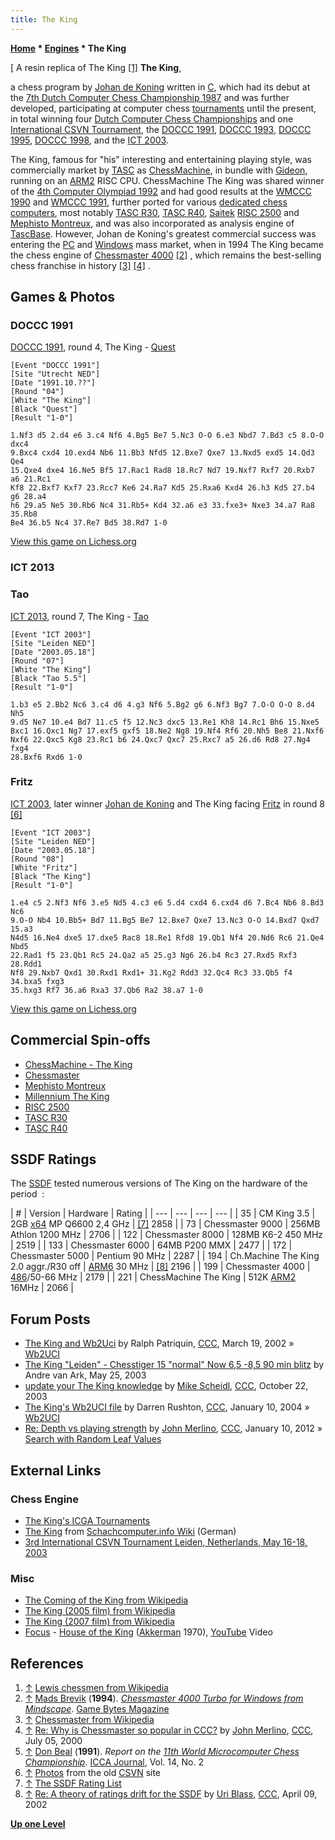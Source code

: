 ```yaml
---
title: The King
---
```

**[Home](Home "Home") \* [Engines](Engines "Engines") \* The King**



[ A resin replica of The King <a id="cite-note-1" href="#cite-ref-1">[1]</a>
**The King**,  

a chess program by [Johan de Koning](Johan_de_Koning "Johan de Koning") written in [C](C "C"), which had its debut at the [7th Dutch Computer Chess Championship 1987](DOCCC_1987 "DOCCC 1987") and was further developed, participating at computer chess [tournaments](Tournaments_and_Matches "Tournaments and Matches") until the present, in total winning four [Dutch Computer Chess Championships](Dutch_Open_Computer_Chess_Championship "Dutch Open Computer Chess Championship") and one [International CSVN Tournament](International_CSVN_Tournament "International CSVN Tournament"), the [DOCCC 1991](DOCCC_1991 "DOCCC 1991"), [DOCCC 1993](DOCCC_1993 "DOCCC 1993"), [DOCCC 1995](DOCCC_1995 "DOCCC 1995"), [DOCCC 1998](DOCCC_1998 "DOCCC 1998"), and the [ICT 2003](ICT_2003 "ICT 2003").


The King, famous for "his" interesting and entertaining playing style, was commercially market by [TASC](TASC "TASC") as [ChessMachine](ChessMachine "ChessMachine"), in bundle with [Gideon](Gideon "Gideon"), running on an [ARM2](ARM2 "ARM2") RISC CPU. ChessMachine The King was shared winner of the [4th Computer Olympiad 1992](4th_Computer_Olympiad "4th Computer Olympiad") and had good results at the [WMCCC 1990](WMCCC_1990 "WMCCC 1990") and [WMCCC 1991](WMCCC_1991 "WMCCC 1991"), further ported for various [dedicated chess computers](Dedicated_Chess_Computers "Dedicated Chess Computers"), most notably [TASC R30](TASC_R30 "TASC R30"), [TASC R40](TASC_R40 "TASC R40"), [Saitek](Saitek "Saitek") [RISC 2500](RISC_2500 "RISC 2500") and [Mephisto Montreux](Mephisto_Montreux "Mephisto Montreux"), and was also incorporated as analysis engine of [TascBase](TascBase "TascBase"). However, Johan de Koning's greatest commercial success was entering the [PC](IBM_PC "IBM PC") and [Windows](Windows "Windows") mass market, when in 1994 The King became the chess engine of [Chessmaster 4000](Chessmaster "Chessmaster") <a id="cite-note-2" href="#cite-ref-2">[2]</a> , which remains the best-selling chess franchise in history <a id="cite-note-3" href="#cite-ref-3">[3]</a> <a id="cite-note-4" href="#cite-ref-4">[4]</a> . 


  




## Games & Photos


### DOCCC 1991


[DOCCC 1991](DOCCC_1991 "DOCCC 1991"), round 4, The King - [Quest](Quest "Quest")




```
[Event "DOCCC 1991"]
[Site "Utrecht NED"]
[Date "1991.10.??"]
[Round "04"]
[White "The King"]
[Black "Quest"]
[Result "1-0"]

1.Nf3 d5 2.d4 e6 3.c4 Nf6 4.Bg5 Be7 5.Nc3 O-O 6.e3 Nbd7 7.Bd3 c5 8.O-O dxc4
9.Bxc4 cxd4 10.exd4 Nb6 11.Bb3 Nfd5 12.Bxe7 Qxe7 13.Nxd5 exd5 14.Qd3 Qe4
15.Qxe4 dxe4 16.Ne5 Bf5 17.Rac1 Rad8 18.Rc7 Nd7 19.Nxf7 Rxf7 20.Rxb7 a6 21.Rc1
Kf8 22.Bxf7 Kxf7 23.Rcc7 Ke6 24.Ra7 Kd5 25.Rxa6 Kxd4 26.h3 Kd5 27.b4 g6 28.a4
h6 29.a5 Ne5 30.Rb6 Nc4 31.Rb5+ Kd4 32.a6 e3 33.fxe3+ Nxe3 34.a7 Ra8 35.Rb8
Be4 36.b5 Nc4 37.Re7 Bd5 38.Rd7 1-0

```

[View this game on Lichess.org](https://lichess.org/TARFZnaj)



### ICT 2013


### Tao


[ICT 2013](ICT_2013 "ICT 2013"), round 7, The King - [Tao](Tao "Tao")




```
[Event "ICT 2003"]
[Site "Leiden NED"]
[Date "2003.05.18"]
[Round "07"]
[White "The King"]
[Black "Tao 5.5"]
[Result "1-0"]

1.b3 e5 2.Bb2 Nc6 3.c4 d6 4.g3 Nf6 5.Bg2 g6 6.Nf3 Bg7 7.O-O O-O 8.d4 Nh5
9.d5 Ne7 10.e4 Bd7 11.c5 f5 12.Nc3 dxc5 13.Re1 Kh8 14.Rc1 Bh6 15.Nxe5
Bxc1 16.Qxc1 Ng7 17.exf5 gxf5 18.Ne2 Ng8 19.Nf4 Rf6 20.Nh5 Be8 21.Nxf6
Nxf6 22.Qxc5 Kg8 23.Rc1 b6 24.Qxc7 Qxc7 25.Rxc7 a5 26.d6 Rd8 27.Ng4 fxg4
28.Bxf6 Rxd6 1-0

```

### Fritz


 [](http://old.csvn.nl/mei2003toernooi.html) 
[ICT 2003](ICT_2003 "ICT 2003"), later winner [Johan de Koning](Johan_de_Koning "Johan de Koning") and The King facing [Fritz](Fritz "Fritz") in round 8 <a id="cite-note-6" href="#cite-ref-6">[6]</a>




```
[Event "ICT 2003"]
[Site "Leiden NED"]
[Date "2003.05.18"]
[Round "08"]
[White "Fritz"]
[Black "The King"]
[Result "1-0"]

1.e4 c5 2.Nf3 Nf6 3.e5 Nd5 4.c3 e6 5.d4 cxd4 6.cxd4 d6 7.Bc4 Nb6 8.Bd3 Nc6
9.O-O Nb4 10.Bb5+ Bd7 11.Bg5 Be7 12.Bxe7 Qxe7 13.Nc3 O-O 14.Bxd7 Qxd7 15.a3
N4d5 16.Ne4 dxe5 17.dxe5 Rac8 18.Re1 Rfd8 19.Qb1 Nf4 20.Nd6 Rc6 21.Qe4 Nbd5
22.Rad1 f5 23.Qb1 Rc5 24.Qa2 a5 25.g3 Ng6 26.b4 Rc3 27.Rxd5 Rxf3 28.Rdd1
Nf8 29.Nxb7 Qxd1 30.Rxd1 Rxd1+ 31.Kg2 Rdd3 32.Qc4 Rc3 33.Qb5 f4 34.bxa5 fxg3
35.hxg3 Rf7 36.a6 Rxa3 37.Qb6 Ra2 38.a7 1-0

```

[View this game on Lichess.org](https://lichess.org/R4wjptik)



## Commercial Spin-offs


* [ChessMachine - The King](ChessMachine "ChessMachine")
* [Chessmaster](Chessmaster "Chessmaster")
* [Mephisto Montreux](Mephisto_Montreux "Mephisto Montreux")
* [Millennium The King](Millennium_The_King "Millennium The King")
* [RISC 2500](RISC_2500 "RISC 2500")
* [TASC R30](TASC_R30 "TASC R30")
* [TASC R40](TASC_R40 "TASC R40")


## SSDF Ratings


The [SSDF](SSDF "SSDF") tested numerous versions of The King on the hardware of the period  :





|  #
 |  Version
 |  Hardware
 |  Rating
 |
| --- | --- | --- | --- |
|  35
 |  CM King 3.5
 |  2GB [x64](X86-64 "X86-64") MP Q6600 2,4 GHz
 | <a id="cite-note-7" href="#cite-ref-7">[7]</a> 2858
 |
|  73
 |  Chessmaster 9000
 |  256MB Athlon 1200 MHz
 |  2706
 |
|  122
 |  Chessmaster 8000
 |  128MB K6-2 450 MHz
 |  2519
 |
|  133
 |  Chessmaster 6000
 |  64MB P200 MMX
 |  2477
 |
|  172
 |  Chessmaster 5000
 |  Pentium 90 MHz
 |  2287
 |
|  194
 |  Ch.Machine The King 2.0 aggr./R30 off
 | [ARM6](ARM6 "ARM6") 30 MHz
 | <a id="cite-note-8" href="#cite-ref-8">[8]</a> 2196
 |
|  199
 |  Chessmaster 4000
 | [486](X86 "X86")/50-66 MHz
 |  2179
 |
|  221
 |  ChessMachine The King
 |  512K [ARM2](ARM2 "ARM2") 16MHz
 |  2066
 |


## Forum Posts


* [The King and Wb2Uci](https://www.stmintz.com/ccc/index.php?id=218644) by Ralph Patriquin, [CCC](CCC "CCC"), March 19, 2002 » [Wb2UCI](Wb2UCI "Wb2UCI")
* [The King "Leiden" - Chesstiger 15 "normal" Now 6,5 -8,5 90 min blitz](https://www.stmintz.com/ccc/index.php?id=297976) by Andre van Ark, May 25, 2003
* [update your The King knowledge](https://www.stmintz.com/ccc/index.php?id=323037) by [Mike Scheidl](index.php?title=Michael_Scheidl&action=edit&redlink=1 "Michael Scheidl (page does not exist)"), [CCC](CCC "CCC"), October 22, 2003
* [The King's Wb2UCI file](https://www.stmintz.com/ccc/index.php?id=341498) by Darren Rushton, [CCC](CCC "CCC"), January 10, 2004 » [Wb2UCI](Wb2UCI "Wb2UCI")
* [Re: Depth vs playing strength](http://www.talkchess.com/forum/viewtopic.php?t=41902&start=5) by [John Merlino](John_Merlino "John Merlino"), [CCC](CCC "CCC"), January 10, 2012 » [Search with Random Leaf Values](Search_with_Random_Leaf_Values "Search with Random Leaf Values")


## External Links


### Chess Engine


* [The King's ICGA Tournaments](https://www.game-ai-forum.org/icga-tournaments/program.php?id=60)
* [The King](http://www.schach-computer.info/wiki/index.php/The_King) from [Schachcomputer.info Wiki](http://www.schach-computer.info/wiki/index.php/Hauptseite_En) (German)
* [3rd International CSVN Tournament Leiden, Netherlands, May 16-18, 2003](http://old.csvn.nl/mei2003toernooi.html)


### Misc


* [The Coming of the King from Wikipedia](https://en.wikipedia.org/wiki/The_Coming_of_the_King)
* [The King (2005 film) from Wikipedia](https://en.wikipedia.org/wiki/The_King_%282005_film%29)
* [The King (2007 film) from Wikipedia](https://en.wikipedia.org/wiki/The_King_%282007_film%29)
* [Focus](Category:Focus "Category:Focus") - [House of the King](https://en.wikipedia.org/wiki/Focus_Plays_Focus) ([Akkerman](https://en.wikipedia.org/wiki/Jan_Akkerman) 1970), [YouTube](https://en.wikipedia.org/wiki/YouTube) Video


 
## References


1. <a id="cite-ref-1" href="#cite-note-1">↑</a> [Lewis chessmen from Wikipedia](https://en.wikipedia.org/wiki/Lewis_chessmen)
2. <a id="cite-ref-2" href="#cite-note-2">↑</a> [Mads Brevik](index.php?title=Mads_Brevik&action=edit&redlink=1 "Mads Brevik (page does not exist)") (**1994**). *[Chessmaster 4000 Turbo for Windows from Mindscape](http://www.ibiblio.org/GameBytes/issue18/greviews/chess/chess.html)*. [Game Bytes Magazine](http://www.ibiblio.org/GameBytes/issue18/editor/pub.html)
3. <a id="cite-ref-3" href="#cite-note-3">↑</a> [Chessmaster from Wikipedia](https://en.wikipedia.org/wiki/Chessmaster)
4. <a id="cite-ref-4" href="#cite-note-4">↑</a> [Re: Why is Chessmaster so popular in CCC?](https://www.stmintz.com/ccc/index.php?id=117882) by [John Merlino](John_Merlino "John Merlino"), [CCC](CCC "CCC"), July 05, 2000
5. <a id="cite-ref-5" href="#cite-note-5">↑</a> [Don Beal](Don_Beal "Don Beal") (**1991**). *Report on the [11th World Microcomputer Chess Championship](WMCCC_1991 "WMCCC 1991")*. [ICCA Journal](ICGA_Journal "ICGA Journal"), Vol. 14, No. 2
6. <a id="cite-ref-6" href="#cite-note-6">↑</a> [Photos](http://old.csvn.nl/mei2003toernooi.html) from the old [CSVN](CSVN "CSVN") site
7. <a id="cite-ref-7" href="#cite-note-7">↑</a> [The SSDF Rating List](http://ssdf.bosjo.net/list.htm)
8. <a id="cite-ref-8" href="#cite-note-8">↑</a> [Re: A theory of ratings drift for the SSDF](https://www.stmintz.com/ccc/index.php?id=222392) by [Uri Blass](Uri_Blass "Uri Blass"), [CCC](CCC "CCC"), April 09, 2002

**[Up one Level](Engines "Engines")**







 
